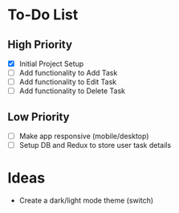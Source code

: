 # To-Do List

## High Priority

- [x] Initial Project Setup
- [ ] Add functionality to Add Task
- [ ] Add functionality to Edit Task
- [ ] Add functionality to Delete Task

## Low Priority

- [ ] Make app responsive (mobile/desktop)
- [ ] Setup DB and Redux to store user task details

# Ideas

- Create a dark/light mode theme (switch)
